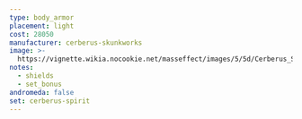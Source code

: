 ```yaml
---
type: body_armor
placement: light
cost: 28050
manufacturer: cerberus-skunkworks
image: >-
  https://vignette.wikia.nocookie.net/masseffect/images/5/5d/Cerberus_Shade_Female.png/revision/latest/scale-to-width-down/350?cb=20160619125819
notes:
  - shields
  - set_bonus
andromeda: false
set: cerberus-spirit
---
```

